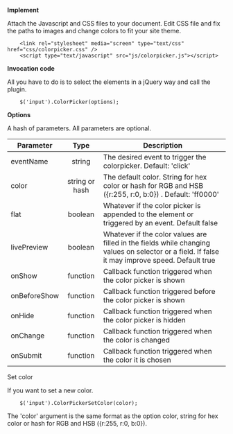 **Implement**

Attach the Javascript and CSS files to your document. Edit CSS file and fix the paths to images and change colors to fit your site theme.

        <link rel="stylesheet" media="screen" type="text/css" href="css/colorpicker.css" />
        <script type="text/javascript" src="js/colorpicker.js"></script>


**Invocation code**

All you have to do is to select the elements in a jQuery way and call the plugin.

        $('input').ColorPicker(options);
                
**Options**

A hash of parameters. All parameters are optional.

| Parameter   |      Type      |  Description |
|-----------------|:---------------:|------------------|
| eventName | string  | The desired event to trigger the colorpicker. Default: 'click' |
| color | string or hash | The default color. String for hex color or hash for RGB and HSB ({r:255, r:0, b:0}) . Default: 'ff0000'
| flat | boolean | Whatever if the color picker is appended to the element or triggered by an event. Default false
| livePreview	| boolean | Whatever if the color values are filled in the fields while changing values on selector or a field. If false it may improve speed. Default true
| onShow | function | Callback function triggered when the color picker is shown
| onBeforeShow | function | Callback function triggered before the color picker is shown
| onHide | function | Callback function triggered when the color picker is hidden
| onChange | function | Callback function triggered when the color is changed
| onSubmit | function | Callback function triggered when the color it is chosen

Set color

If you want to set a new color.

        $('input').ColorPickerSetColor(color);

The 'color' argument is the same format as the option color, string for hex color or hash for RGB and HSB ({r:255, r:0, b:0}).
